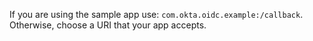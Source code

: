   If you are using the sample app use: `com.okta.oidc.example:/callback`.
  Otherwise, choose a URI that your app accepts.